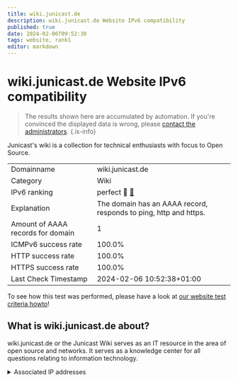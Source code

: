 ```yaml
---
title: wiki.junicast.de
description: wiki.junicast.de Website IPv6 compatibility
published: true
date: 2024-02-06T09:52:38
tags: website, rank1
editor: markdown
---
```


# wiki.junicast.de Website IPv6 compatibility

> The results shown here are accumulated by automation. If you're convinced the displayed data is wrong, please [contact the administrators](/howto/chat). 
{.is-info}

Junicast's wiki is a collection for technical enthusiasts with focus to Open Source.


|   |   |
| - | - |
| Domainname | wiki.junicast.de
| Category | Wiki |
| IPv6 ranking | perfect :1st_place_medal: [🔗](/howto/ranking) |
| Explanation | The domain has an AAAA record, responds to ping, http and https. |
| Amount of AAAA records for domain | 1 |
| ICMPv6 success rate | 100.0%|
| HTTP success rate | 100.0% |
| HTTPS success rate | 100.0% |
| Last Check Timestamp | 2024-02-06 10:52:38+01:00 |

To see how this test was performed, please have a look at [our website test criteria howto](/howto/testcriteria/website)!


## What is wiki.junicast.de about?
wiki.junicast.de or the Junicast Wiki serves as an IT resource in the area of open source and networks. It serves as a knowledge center for all questions relating to information technology.



<details>
<summary>Associated IP addresses</summary>

2001:4dd0:28d4:5000::18

</details>
